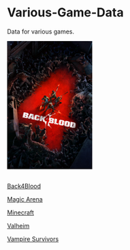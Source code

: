 # Various-Game-Data

Data for various games.

 <table>
  <tr>
  <img src="Back4Blood/Resource/Back4Blood-logo.png" width="200">
  </tr>
  <tr>
  </tr>
  <tr>
  </tr>
</table> 

[Back4Blood](Back4Blood)<br>

[Magic Arena](Magic%20Arena)<br>

[Minecraft](Minecraft)

[Valheim](Valheim)<br>

[Vampire Survivors](Vampire%20Survivors)<br>